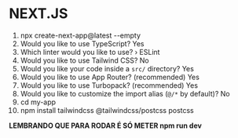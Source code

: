 # NEXT.JS

1. npx create-next-app@latest --empty
2. Would you like to use TypeScript? Yes
3. Which linter would you like to use? › ESLint
4. Would you like to use Tailwind CSS? No
5. Would you like your code inside a `src/` directory? Yes
6. Would you like to use App Router? (recommended) Yes
7. Would you like to use Turbopack? (recommended) Yes
8. Would you like to customize the import alias (`@/*` by default)? No
9. cd my-app
10. npm install tailwindcss @tailwindcss/postcss postcss



**LEMBRANDO QUE PARA RODAR É SÓ METER npm run dev**